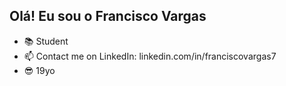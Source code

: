 ## Olá! Eu sou o Francisco Vargas

- 📚 Student
- 📫 Contact me on LinkedIn: linkedin.com/in/franciscovargas7
- 😎 19yo
